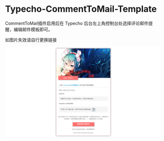 # Typecho-CommentToMail-Template
CommentToMail插件启用后在 Typecho 后台左上角控制台处选择评论邮件提醒，编辑邮件模板即可。

如图片失效请自行更换链接

![image](https://github.com/MisakaTAT/Typecho-CommentToMail-Template/blob/master/Preview/Preview.png)
